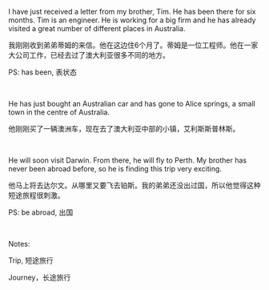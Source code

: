 I have just received a letter from my brother, Tim. He has been there for six months. Tim is an engineer. He is working for a big firm and he has already visited a great number of different places in Australia.

我刚刚收到弟弟蒂姆的来信。他在这边住6个月了。蒂姆是一位工程师。他在一家大公司工作，已经去过了澳大利亚很多不同的地方。

PS: has been, 表状态     

    



He has just bought an Australian car and has gone to Alice springs, a small town in the centre of Australia.

他刚刚买了一辆澳洲车，现在去了澳大利亚中部的小镇，艾利斯斯普林斯。     



    



He will soon visit Darwin. From there, he will fly to Perth. My brother has never been abroad before, so he is finding this trip very exciting.

他马上将去达尔文。从哪里又要飞去铂斯。我的弟弟还没出过国，所以他觉得这种短途旅程很刺激。

PS: be abroad, 出国     

     



Notes:

Trip, 短途旅行

Journey，长途旅行
